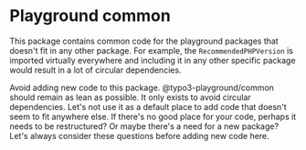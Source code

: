 # Playground common

This package contains common code for the playground packages
that doesn't fit in any other package. For example, the
`RecommendedPHPVersion` is imported virtually everywhere
and including it in any other specific package would result
in a lot of circular dependencies.

Avoid adding new code to this package. @typo3-playground/common should remain
as lean as possible. It only exists to avoid circular dependencies. Let's not
use it as a default place to add code that doesn't seem to fit
anywhere else. If there's no good place for your code, perhaps
it needs to be restructured? Or maybe there's a need for a new package?
Let's always consider these questions before adding new code here.
